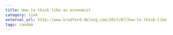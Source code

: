 ```yaml
---
title: How to think like an economist
category: link
external_url: http://www.bradford-delong.com/2017/07/how-to-think-like-an-economist-if-that-is-you-wish-to.html
tags: random
---
```

